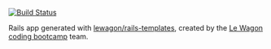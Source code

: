 [![Build Status](https://travis-ci.org/sandrineay/product_hunt_clone_batch_143.svg?branch=master)](https://travis-ci.org/sandrineay/product_hunt_clone_batch_143)

Rails app generated with [lewagon/rails-templates](https://github.com/lewagon/rails-templates), created by the [Le Wagon coding bootcamp](https://www.lewagon.com) team.
